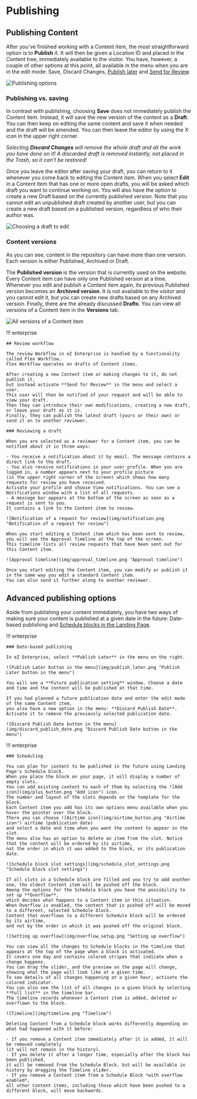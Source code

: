 # Publishing

## Publishing Content

After you've finished working with a Content item, the most straightforward option is to **Publish** it.
It will then be given a Location ID and placed in the Content tree, immediately available to the visitor.
You have, however, a couple of other options at this point, all available in the menu when you are in the edit mode:
Save, Discard Changes, [Publish later](#date-based-publishing) and [Send for Review](#review-workflow).

![Publishing options](img/publishing_options.png "Publishing options")

### Publishing vs. saving

In contrast with publishing, choosing **Save** does not immediately publish the Content item.
Instead, it will save the new version of the content as a **Draft**.
You can then keep on editing the same content and save it when needed and the draft will be amended.
You can then leave the editor by using the X icon in the upper right corner.

*Selecting **Discard Changes** will remove the whole draft and all the work you have done on it!
A discarded draft is removed instantly, not placed in the Trash, so it can't be restored!*

Once you leave the editor after saving your draft, you can return to it whenever you come back to editing the Content item.
When you select **Edit** in a Content item that has one or more open drafts, you will be asked which draft you want to continue working on.
You will also have the option to create a new Draft based on the currently published version.
Note that you cannot edit an unpublished draft created by another user,
but you can create a new draft based on a published version, regardless of who their author was.

![Choosing a draft to edit](img/choose_draft_to_edit.png "Choosing a draft to edit")

### Content versions

As you can see, content in the repository can have more than one version.
Each version is either Published, Archived or Draft.

The **Published version** is the version that is currently used on the website.
Every Content item can have only one Published version at a time.
Whenever you edit and publish a Content item again, its previous Published version becomes an **Archived version**.
It is not available to the visitor and you cannot edit it, but you can create new drafts based on any Archived version.
Finally, there are the already discussed **Drafts**. You can view all versions of a Content item in the **Versions** tab.

![All versions of a Content item](img/content_item_versions.png "All versions of a Content item")

!!! enterprise

    ## Review workflow

    The review Workflow in eZ Enterprise is handled by a functionality called Flex Workflow.
    Flex Workflow operates on drafts of Content items.

    After creating a new Content item or making changes to it, do not publish it,
    but instead activate **Send for Review** in the menu and select a user.
    This user will then be notified of your request and will be able to view your draft.
    Then they can introduce their own modifications, creating a new draft, or leave your draft as it is.
    Finally, they can publish the latest draft (yours or their own) or send it on to another reviewer.

    ### Reviewing a draft

    When you are selected as a reviewer for a Content item, you can be notified about it in three ways:

    - You receive a notification about it by email. The message contains a direct link to the draft.
    - You also receive notifications in your user profile. When you are logged in, a number appears next to your profile picture
    (in the upper right corner of the screen) which shows how many requests for review you have received.
    Activate your profile and choose View notifications. You can see a Notifications window with a list of all requests.
    - A message bar appears at the bottom of the screen as soon as a request is sent to you.
    It contains a link to the Content item to review.

    ![Notification of a request for review](img/notification.png "Notification of a request for review")

    When you start editing a Content item which has been sent to review, you will see the Approval Timeline at the top of the screen.
    This timeline lists all review requests that have been sent out for this Content item.

    ![Approval timeline](img/approval_timeline.png "Approval timeline")

    Once you start editing the Content item, you can modify or publish it in the same way you edit a standard Content item.
    You can also send it further along to another reviewer.

## Advanced publishing options

Aside from publishing your content immediately, you have two ways of making sure your content is published at a given date in the future:
Date-based publishing and [Schedule blocks in the Landing Page](#scheduling).

!!! enterprise

    ### Date-based publishing

    In eZ Enterprise, select **Publish Later** in the menu on the right.

    ![Publish Later button in the menu](img/publish_later.png "Publish Later button in the menu")

    You will see a **Future publication setting** window. Choose a date and time and the content will be published at that time.

    If you had planned a future publication date and enter the edit mode of the same Content item,
    you also have a new option in the menu: **Discard Publish Date**.
    Activate it to remove the previously selected publication date.

    ![Discard Publish Date button in the menu](img/discard_publish_date.png "Discard Publish Date button in the menu")

!!! enterprise

    ### Scheduling

    You can plan for content to be published in the future using Landing Page's Schedule block.
    When you place the block on your page, it will display a number of empty slots.
    You can add existing content to each of them by selecting the ![Add icon](img/plus_button.png "Add icon") icon.
    The number and layout of the slots depends on the template for the block.
    Each Content item you add has its own options menu available when you hover the pointer over the block.
    There you can choose ![Airtime icon](img/airtime_button.png "Airtime icon") airtime (publication date)
    and select a date and time when you want the content to appear in the slot.
    The menu also has an option to delete an item from the slot. Notice that the content will be ordered by its airtime,
    not the order in which it was added to the block, or its publication date.

    ![Schedule block slot settings](img/schedule_slot_settings.png "Schedule block slot settings")

    If all slots in a Schedule block are filled and you try to add another one, the oldest Content item will be pushed off the block.
    Among the options for the Schedule block you have the possibility to set up **Overflow**,
    which decides what happens to a Content item in this situation.
    When Overflow is enabled, the content that is pushed off will be moved to a different, selected Schedule block.
    Content that overflows to a different Schedule block will be ordered by its airtime,
    and not by the order in which it was pushed off the original block.

    ![Setting up overflow](img/overflow_setup.png "Setting up overflow")

    You can view all the changes to Schedule blocks in the timeline that appears at the top of the page when a block is activated.
    It covers one day and contains colored stripes that indicate when a change happens.
    You can drag the slider, and the preview on the page will change, showing what the page will look like at a given time.
    To see details of all changes happening at a given hour, activate the colored indicator.
    You can also see the list of all changes in a given block by selecting **Full list** in the timeline bar.
    The timeline records whenever a Content item is added, deleted or overflown to the block.

    ![Timeline](img/timeline.png "Timeline")

    Deleting Content from a Schedule block works differently depending on what had happened with it before:

    - If you remove a Content item immediately after it is added, it will be removed completely
    (it will not remain in the history).
    - If you delete it after a longer time, especially after the block has been published,
    it will be removed from the Schedule Block, but will be available in history by dragging the Timeline slider.
    - If you remove a Content item from a Schedule Block *with overflow enabled*,
    all other Content items, including those which have been pushed to a different block, will move backwards.
